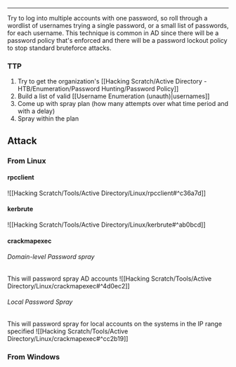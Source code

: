-- -
Try to log into multiple accounts with one password, so roll through a wordlist of usernames trying a single password, or a small list of passwords, for each username. This technique is common in AD since there will be a password policy that's enforced and there will be a password lockout policy to stop standard bruteforce attacks. 
### TTP
1. Try to get the organization's [[Hacking Scratch/Active Directory - HTB/Enumeration/Password Hunting/Password Policy]]
2. Build a list of valid [[Username Enumeration (unauth)|usernames]]
3. Come up with spray plan (how many attempts over what time period and with a delay)
4. Spray within the plan
## Attack
### From Linux
#### rpcclient
![[Hacking Scratch/Tools/Active Directory/Linux/rpcclient#^c36a7d]]
#### kerbrute
![[Hacking Scratch/Tools/Active Directory/Linux/kerbrute#^ab0bcd]]
#### crackmapexec
###### Domain-level Password spray
This will password spray AD accounts
![[Hacking Scratch/Tools/Active Directory/Linux/crackmapexec#^4d0ec2]]
###### Local Password Spray
This will password spray for local accounts on the systems in the IP range specified
![[Hacking Scratch/Tools/Active Directory/Linux/crackmapexec#^cc2b19]]
### From Windows

